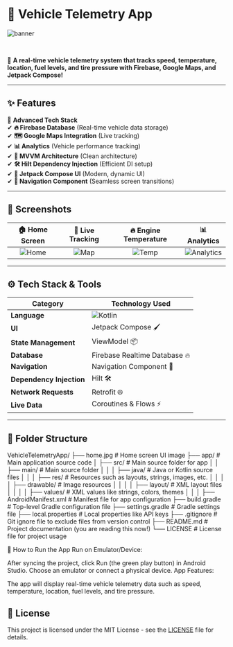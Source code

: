 # 🚗 Vehicle Telemetry App
![banner](https://via.placeholder.com/1200x400.png?text=Vehicle+Telemetry+App+Banner)

<p align="center">
   <img src="https://img.shields.io/badge/Kotlin-🟣-blue?style=for-the-badge" alt="">
   <img src="https://img.shields.io/badge/Jetpack%20Compose-💙-green?style=for-the-badge" alt="">
   <img src="https://img.shields.io/badge/Hilt%20DI-🟠-red?style=for-the-badge" alt="">
   <img src="https://img.shields.io/badge/Firebase-🔥-yellow?style=for-the-badge" alt="">
   <img src="https://img.shields.io/badge/MVVM-🔷-purple?style=for-the-badge" alt="">
</p>

📌 **A real-time vehicle telemetry system that tracks speed, temperature, location, fuel levels, and tire pressure with Firebase, Google Maps, and Jetpack Compose!**

---

## ✨ Features
🚀 **Advanced Tech Stack**  
✔ **🔥 Firebase Database** (Real-time vehicle data storage)  
✔ **🗺️ Google Maps Integration** (Live tracking)  
✔ **📊 Analytics** (Vehicle performance tracking)  
✔ **📌 MVVM Architecture** (Clean architecture)  
✔ **🛠️ Hilt Dependency Injection** (Efficient DI setup)  
✔ **🌟 Jetpack Compose UI** (Modern, dynamic UI)  
✔ **🔀 Navigation Component** (Seamless screen transitions)

---

## 📸 Screenshots

|                           🏠 Home Screen                           | 📍 Live Tracking | 🔥 Engine Temperature | 📊 Analytics |
|:------------------------------------------------------------------:|:---------------:|:---------------------:|:-----------:|
| ![Home](https://github.com/Aman071106/VehicleTelmetryApp/home.jpg) | ![Map](https://via.placeholder.com/300x500.png?text=Live+Tracking+Screen) | ![Temp](https://via.placeholder.com/300x500.png?text=Engine+Temperature) | ![Analytics](https://via.placeholder.com/300x500.png?text=Analytics+Screen) |

---

## ⚙️ Tech Stack & Tools

| **Category** | **Technology Used** |
|-------------|--------------------|
| **Language** | ![Kotlin](https://img.shields.io/badge/Kotlin-🟣-blue?style=for-the-badge) |
| **UI** | Jetpack Compose 🖌️ |
| **State Management** | ViewModel 📦 |
| **Database** | Firebase Realtime Database 🔥 |
| **Navigation** | Navigation Component 🔄 |
| **Dependency Injection** | Hilt 🛠️ |
| **Network Requests** | Retrofit 🌐 |
| **Live Data** | Coroutines & Flows ⚡ |

---

## 📂 Folder Structure
VehicleTelemetryApp/
├── home.jpg           # Home screen UI image
├── app/                   # Main application source code
│   ├── src/               # Main source folder for app
│   │   ├── main/          # Main source folder
│   │   │   ├── java/      # Java or Kotlin source files
│   │   │   ├── res/       # Resources such as layouts, strings, images, etc.
│   │   │   │   ├── drawable/  # Image resources
│   │   │   │   ├── layout/    # XML layout files
│   │   │   │   ├── values/    # XML values like strings, colors, themes
│   │   │   ├── AndroidManifest.xml  # Manifest file for app configuration
├── build.gradle           # Top-level Gradle configuration file
├── settings.gradle        # Gradle settings file
├── local.properties       # Local properties like API keys
├── .gitignore             # Git ignore file to exclude files from version control
├── README.md              # Project documentation (you are reading this now!)
└── LICENSE                # License file for project usage

🎯 How to Run the App
Run on Emulator/Device:

After syncing the project, click Run (the green play button) in Android Studio.
Choose an emulator or connect a physical device.
App Features:

The app will display real-time vehicle telemetry data such as speed, temperature, location, fuel levels, and tire pressure.

## 📜 License

This project is licensed under the MIT License - see the [LICENSE](LICENSE) file for details.
